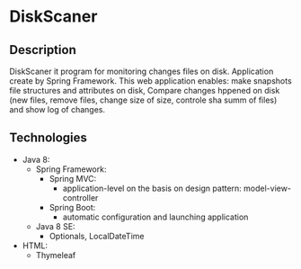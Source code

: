 # DiskScaner
## Description
DiskScaner it program for monitoring changes files on disk. Application create by Spring Framework. This web application enables: make snapshots file structures and attributes on disk, Compare changes hppened on disk (new files, remove files, change size of size, controle sha summ of files) and show log of changes.
## Technologies
- Java 8:
  - Spring Framework:
    - Spring MVC:
      - application-level on the basis on design pattern: model-view-controller
    - Spring Boot:
      - automatic configuration and launching application 
  - Java 8 SE:
    - Optionals, LocalDateTime
- HTML:
  - Thymeleaf
